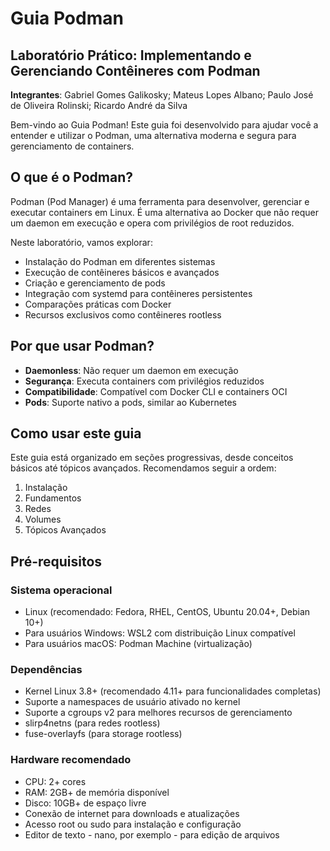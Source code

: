 # Guia Podman

## Laboratório Prático: Implementando e Gerenciando Contêineres com Podman

**Integrantes**: Gabriel Gomes Galikosky; Mateus Lopes Albano; Paulo José de Oliveira Rolinski; Ricardo André da Silva

Bem-vindo ao Guia Podman! Este guia foi desenvolvido para ajudar você a entender e utilizar o Podman, uma alternativa moderna e segura para gerenciamento de containers.

## O que é o Podman?

Podman (Pod Manager) é uma ferramenta para desenvolver, gerenciar e executar containers em Linux. É uma alternativa ao Docker que não requer um daemon em execução e opera com privilégios de root reduzidos.

Neste laboratório, vamos explorar:

- Instalação do Podman em diferentes sistemas
- Execução de contêineres básicos e avançados
- Criação e gerenciamento de pods
- Integração com systemd para contêineres persistentes
- Comparações práticas com Docker
- Recursos exclusivos como contêineres rootless

## Por que usar Podman?

- **Daemonless**: Não requer um daemon em execução
- **Segurança**: Executa containers com privilégios reduzidos
- **Compatibilidade**: Compatível com Docker CLI e containers OCI
- **Pods**: Suporte nativo a pods, similar ao Kubernetes

## Como usar este guia

Este guia está organizado em seções progressivas, desde conceitos básicos até tópicos avançados. Recomendamos seguir a ordem:

1. Instalação
2. Fundamentos
3. Redes
4. Volumes
5. Tópicos Avançados

## Pré-requisitos

### Sistema operacional

- Linux (recomendado: Fedora, RHEL, CentOS, Ubuntu 20.04+, Debian 10+)
- Para usuários Windows: WSL2 com distribuição Linux compatível
- Para usuários macOS: Podman Machine (virtualização)

### Dependências

- Kernel Linux 3.8+ (recomendado 4.11+ para funcionalidades completas)
- Suporte a namespaces de usuário ativado no kernel
- Suporte a cgroups v2 para melhores recursos de gerenciamento
- slirp4netns (para redes rootless)
- fuse-overlayfs (para storage rootless)

### Hardware recomendado

- CPU: 2+ cores
- RAM: 2GB+ de memória disponível
- Disco: 10GB+ de espaço livre
- Conexão de internet para downloads e atualizações
- Acesso root ou sudo para instalação e configuração
- Editor de texto - nano, por exemplo - para edição de arquivos
